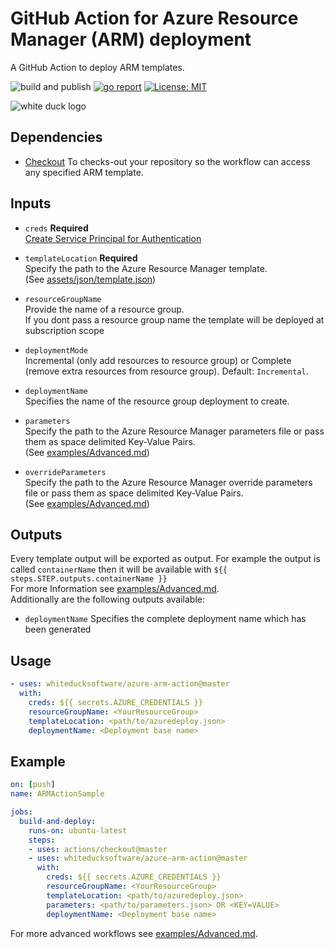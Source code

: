 # GitHub Action for Azure Resource Manager (ARM) deployment

A GitHub Action to deploy ARM templates.

![build and publish](https://github.com/whiteducksoftware/azure-arm-action/workflows/build-release/badge.svg)
[![go report](https://goreportcard.com/badge/github.com/whiteducksoftware/azure-arm-action)](https://goreportcard.com/report/github.com/whiteducksoftware/azure-arm-action)
[![License: MIT](https://img.shields.io/badge/License-MIT-suceess.svg)](LICENSE)

![white duck logo](img/wd-githubaction-arm.png?raw=true)

## Dependencies

* [Checkout](https://github.com/actions/checkout) To checks-out your repository so the workflow can access any specified ARM template.

## Inputs
* `creds` **Required**   
    [Create Service Principal for Authentication](#Create-Service-Principal-for-Authentication)    

* `templateLocation` **Required**  
    Specify the path to the Azure Resource Manager template.  
(See [assets/json/template.json](test/template.json))

* `resourceGroupName`    
    Provide the name of a resource group.    
    If you dont pass a resource group name the template will be deployed at subscription scope

* `deploymentMode`   
    Incremental (only add resources to resource group) or Complete (remove extra resources from resource group). Default: `Incremental`.
  
* `deploymentName`  
    Specifies the name of the resource group deployment to create.

* `parameters`   
    Specify the path to the Azure Resource Manager parameters file or pass them as space delimited Key-Value Pairs.  
    (See [examples/Advanced.md](examples/Advanced.md))

* `overrideParameters`   
    Specify the path to the Azure Resource Manager override parameters file or pass them as space delimited Key-Value Pairs.  
    (See [examples/Advanced.md](examples/Advanced.md))

## Outputs
Every template output will be exported as output. For example the output is called `containerName` then it will be available with `${{ steps.STEP.outputs.containerName }}`    
For more Information see [examples/Advanced.md](examples/Advanced.md).    
Additionally are the following outputs available:
* `deploymentName` Specifies the complete deployment name which has been generated

## Usage

```yml
- uses: whiteducksoftware/azure-arm-action@master
  with:
    creds: ${{ secrets.AZURE_CREDENTIALS }}
    resourceGroupName: <YourResourceGroup>
    templateLocation: <path/to/azuredeploy.json>
    deploymentName: <Deployment base name>
```

## Example

```yml
on: [push]
name: ARMActionSample

jobs:
  build-and-deploy:
    runs-on: ubuntu-latest
    steps:
    - uses: actions/checkout@master
    - uses: whiteducksoftware/azure-arm-action@master
      with:
        creds: ${{ secrets.AZURE_CREDENTIALS }}
        resourceGroupName: <YourResourceGroup>
        templateLocation: <path/to/azuredeploy.json>
        parameters: <path/to/parameters.json> OR <KEY=VALUE>
        deploymentName: <Deployment base name>
```
For more advanced workflows see [examples/Advanced.md](examples/Advanced.md).

